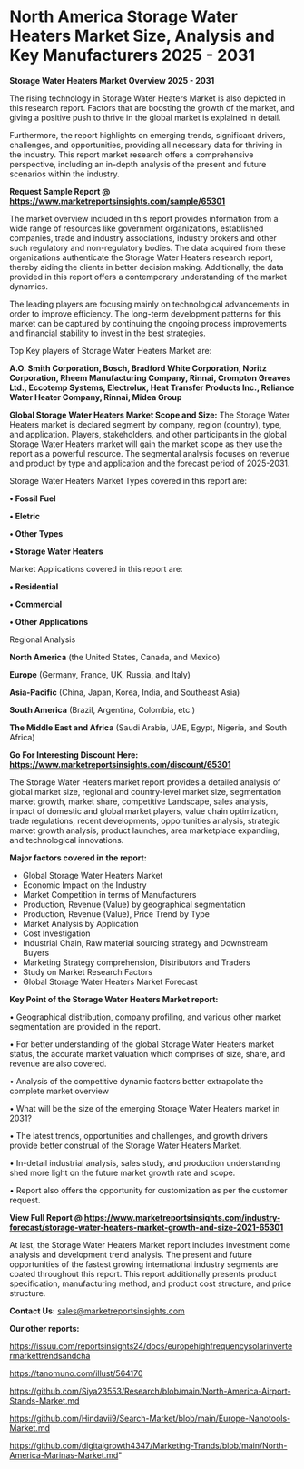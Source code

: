 # North America Storage Water Heaters Market Size, Analysis and Key Manufacturers 2025 - 2031

<Strong> Storage Water Heaters Market Overview 2025 - 2031</strong>

The rising technology in Storage Water Heaters Market is also depicted in this research report. Factors that are boosting the growth of the market, and giving a positive push to thrive in the global market is explained in detail.

Furthermore, the report highlights on emerging trends, significant drivers, challenges, and opportunities, providing all necessary data for thriving in the industry. This report market research offers a comprehensive perspective, including an in-depth analysis of the present and future scenarios within the industry.

<strong>Request Sample Report @ <a href=https://www.marketreportsinsights.com/sample/65301>https://www.marketreportsinsights.com/sample/65301</a></strong>

The market overview included in this report provides information from a wide range of resources like government organizations, established companies, trade and industry associations, industry brokers and other such regulatory and non-regulatory bodies. The data acquired from these organizations authenticate the Storage Water Heaters research report, thereby aiding the clients in better decision making. Additionally, the data provided in this report offers a contemporary understanding of the market dynamics.

The leading players are focusing mainly on technological advancements in order to improve efficiency. The long-term development patterns for this market can be captured by continuing the ongoing process improvements and financial stability to invest in the best strategies.

Top Key players of Storage Water Heaters Market are:

<strong>A.O. Smith Corporation, Bosch, Bradford White Corporation, Noritz Corporation, Rheem Manufacturing Company, Rinnai, Crompton Greaves Ltd., Eccotemp Systems, Electrolux, Heat Transfer Products Inc., Reliance Water Heater Company, Rinnai, Midea Group</strong>

<strong><b>Global Storage Water Heaters Market Scope and Size:</b></strong>
The Storage Water Heaters market is declared segment by company, region (country), type, and application. Players, stakeholders, and other participants in the global Storage Water Heaters market will gain the market scope as they use the report as a powerful resource. The segmental analysis focuses on revenue and product by type and application and the forecast period of 2025-2031.

Storage Water Heaters Market Types covered in this report are:

<strong>• Fossil Fuel

• Eletric

• Other Types

• Storage Water Heaters</strong>

Market Applications covered in this report are:

<strong>• Residential

• Commercial

• Other Applications</strong> 

Regional Analysis

<strong>North America</strong> (the United States, Canada, and Mexico)

<strong>Europe</strong> (Germany, France, UK, Russia, and Italy)

<strong>Asia-Pacific</strong> (China, Japan, Korea, India, and Southeast Asia)

<strong>South America</strong> (Brazil, Argentina, Colombia, etc.)

<strong>The Middle East and Africa</strong> (Saudi Arabia, UAE, Egypt, Nigeria, and South Africa)

<strong>Go For Interesting Discount Here: <a href=https://www.marketreportsinsights.com/discount/65301>https://www.marketreportsinsights.com/discount/65301</a></strong>

The Storage Water Heaters market report provides a detailed analysis of global market size, regional and country-level market size, segmentation market growth, market share, competitive Landscape, sales analysis, impact of domestic and global market players, value chain optimization, trade regulations, recent developments, opportunities analysis, strategic market growth analysis, product launches, area marketplace expanding, and technological innovations.

<strong><b>Major factors covered in the report:</b></strong>
<ul>
  <li>Global Storage Water Heaters Market </li>
  <li>Economic Impact on the Industry</li>
  <li>Market Competition in terms of Manufacturers</li>
  <li>Production, Revenue (Value) by geographical segmentation</li>
  <li>Production, Revenue (Value), Price Trend by Type</li>
  <li>Market Analysis by Application</li>
  <li>Cost Investigation</li>
  <li>Industrial Chain, Raw material sourcing strategy and Downstream Buyers</li>
  <li>Marketing Strategy comprehension, Distributors and Traders</li>
  <li>Study on Market Research Factors</li>
  <li>Global Storage Water Heaters Market Forecast</li>
</ul>

<strong><b>Key Point of the Storage Water Heaters Market report:</b></strong>

• Geographical distribution, company profiling, and various other market segmentation are provided in the report.

• For better understanding of the global Storage Water Heaters market status, the accurate market valuation which comprises of size, share, and revenue are also covered.

• Analysis of the competitive dynamic factors better extrapolate the complete market overview

• What will be the size of the emerging Storage Water Heaters market in 2031?

• The latest trends, opportunities and challenges, and growth drivers provide better construal of the Storage Water Heaters Market.

• In-detail industrial analysis, sales study, and production understanding shed more light on the future market growth rate and scope.

• Report also offers the opportunity for customization as per the customer request.

<strong><b>View Full Report @ <a href=https://www.marketreportsinsights.com/industry-forecast/storage-water-heaters-market-growth-and-size-2021-65301>https://www.marketreportsinsights.com/industry-forecast/storage-water-heaters-market-growth-and-size-2021-65301</a></b></strong>


At last, the Storage Water Heaters Market report includes investment come analysis and development trend analysis. The present and future opportunities of the fastest growing international industry segments are coated throughout this report. This report additionally presents product specification, manufacturing method, and product cost structure, and price structure.

<strong>Contact Us:</strong>
sales@marketreportsinsights.com

<strong>Our other reports:</strong>

<a href=https://issuu.com/reportsinsights24/docs/europehighfrequencysolarinvertermarkettrendsandcha>https://issuu.com/reportsinsights24/docs/europehighfrequencysolarinvertermarkettrendsandcha</a>

<a href=https://tanomuno.com/illust/564170>https://tanomuno.com/illust/564170</a>

<a href=https://github.com/Siya23553/Research/blob/main/North-America-Airport-Stands-Market.md>https://github.com/Siya23553/Research/blob/main/North-America-Airport-Stands-Market.md</a>

<a href=https://github.com/Hindavii9/Search-Market/blob/main/Europe-Nanotools-Market.md>https://github.com/Hindavii9/Search-Market/blob/main/Europe-Nanotools-Market.md</a>

<a href=https://github.com/digitalgrowth4347/Marketing-Trands/blob/main/North-America-Marinas-Market.md>https://github.com/digitalgrowth4347/Marketing-Trands/blob/main/North-America-Marinas-Market.md</a>"
